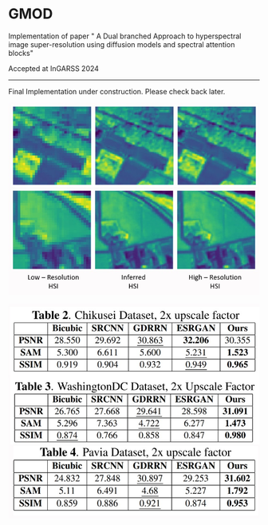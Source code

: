 # GMOD
Implementation of paper " A Dual branched Approach to hyperspectral image super-resolution using diffusion models and spectral attention blocks" 

Accepted at InGARSS 2024

---

Final Implementation under construction. Please check back later. 

![image results](/readme_resources/GMOD_results.jpg)

![table results](/readme_resources/metrics_results.jpg)
